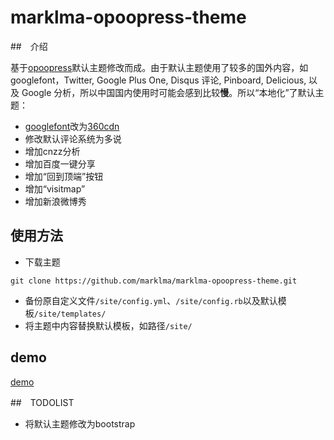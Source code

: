marklma-opoopress-theme
=======================

##　介绍

基于[opoopress](http://www.opoopress.com/)默认主题修改而成。由于默认主题使用了较多的国外内容，如googlefont，Twitter, Google Plus One, Disqus 评论, Pinboard, Delicious, 以及 Google 分析，所以中国国内使用时可能会感到比较**慢**。所以“本地化”了默认主题：

+ [googlefont](fonts.googleapi.com)改为[360cdn](fonts.useso.com)
+ 修改默认评论系统为多说
+ 增加cnzz分析
+ 增加百度一键分享
+ 增加“回到顶端”按钮
+ 增加“visitmap”
+ 增加新浪微博秀

## 使用方法

+ 下载主题
```
git clone https://github.com/marklma/marklma-opoopress-theme.git
```
+ 备份原自定义文件`/site/config.yml`、`/site/config.rb`以及默认模板`/site/templates/`
+ 将主题中内容替换默认模板，如路径`/site/`

## demo
[demo](https://github.com/marklma/marklma-opoopress-theme)

##　TODOLIST
+ 将默认主题修改为bootstrap
